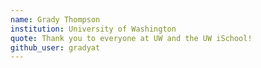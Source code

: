 ```yaml
---
name: Grady Thompson
institution: University of Washington
quote: Thank you to everyone at UW and the UW iSchool!
github_user: gradyat
---
```

